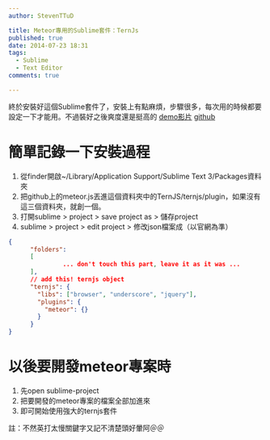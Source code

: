 ```yaml
---
author: StevenTTuD

title: Meteor專用的Sublime套件：TernJs
published: true
date: 2014-07-23 18:31
tags:
  - Sublime
  - Text Editor
comments: true

---
```

終於安裝好這個Sublime套件了，安裝上有點麻煩，步驟很多，每次用的時候都要設定一下才能用。不過裝好之後爽度還是挺高的
[demo影片](https://www.youtube.com/watch?v=5cAHxpNEHTc)
[github](https://github.com/Slava/tern-meteor)
# 簡單記錄一下安裝過程
1. 從finder開啟~/Library/Application Support/Sublime Text 3/Packages資料夾
2. 把github上的meteor.js丟進這個資料夾中的TernJS/ternjs/plugin，如果沒有這三個資料夾，就創一個。
3. 打開sublime > project > save project as > 儲存project
4. sublime > project > edit project > 修改json檔案成（以官網為準）
```json
{
      "folders":
      [
               ... don't touch this part, leave it as it was ...
      ],
      // add this! ternjs object
      "ternjs": {
        "libs": ["browser", "underscore", "jquery"],
        "plugins": {
          "meteor": {}
        }
      }
}
```

# 以後要開發meteor專案時
1. 先open sublime-project
2. 把要開發的meteor專案的檔案全部加進來
3. 即可開始使用強大的ternjs套件

註：不然英打太慢關鍵字又記不清楚頭好暈阿＠＠